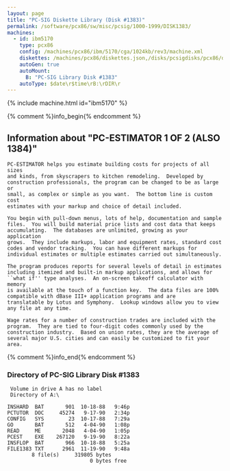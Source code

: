 ```yaml
---
layout: page
title: "PC-SIG Diskette Library (Disk #1383)"
permalink: /software/pcx86/sw/misc/pcsig/1000-1999/DISK1383/
machines:
  - id: ibm5170
    type: pcx86
    config: /machines/pcx86/ibm/5170/cga/1024kb/rev3/machine.xml
    diskettes: /machines/pcx86/diskettes.json,/disks/pcsigdisks/pcx86/diskettes.json
    autoGen: true
    autoMount:
      B: "PC-SIG Library Disk #1383"
    autoType: $date\r$time\rB:\rDIR\r
---
```


{% include machine.html id="ibm5170" %}

{% comment %}info_begin{% endcomment %}

## Information about "PC-ESTIMATOR 1 OF 2 (ALSO 1384)"

    PC-ESTIMATOR helps you estimate building costs for projects of all sizes
    and kinds, from skyscrapers to kitchen remodeling.  Developed by
    construction professionals, the program can be changed to be as large or
    small, as complex or simple as you want.  The bottom line is custom cost
    estimates with your markup and choice of detail included.
    
    You begin with pull-down menus, lots of help, documentation and sample
    files.  You will build material price lists and cost data that keeps
    accumulating.  The databases are unlimited, growing as your application
    grows.  They include markups, labor and equipment rates, standard cost
    codes and vendor tracking.  You can have different markups for
    individual estimates or multiple estimates carried out simultaneously.
    
    The program produces reports for several levels of detail in estimates
    including itemized and built-in markup applications, and allows for
    ``what if'' type analyses.  An on-screen takeoff calculator with memory
    is available at the touch of a function key.  The data files are 100%
    compatible with dBase III+ application programs and are
    translatable by Lotus and Symphony.  Lookup windows allow you to view
    any file at any time.
    
    Wage rates for a number of construction trades are included with the
    program.  They are tied to four-digit codes commonly used by the
    construction industry.  Based on union rates, they are the average of
    several major U.S. cities and can easily be customized to fit your area.
{% comment %}info_end{% endcomment %}


### Directory of PC-SIG Library Disk #1383

     Volume in drive A has no label
     Directory of A:\

    INSHARD  BAT       901  10-18-88   9:46p
    PCTUTOR  DOC     45274   9-17-90   2:34p
    CONFIG   SYS        23  10-17-88   7:29a
    GO       BAT       512   4-04-90   1:08p
    READ     ME       2048   4-04-90   1:05p
    PCEST    EXE    267120   9-19-90   8:22a
    INSFLOP  BAT       966  10-18-88   5:25a
    FILE1383 TXT      2961  11-19-90   9:48a
            8 file(s)     319805 bytes
                               0 bytes free
